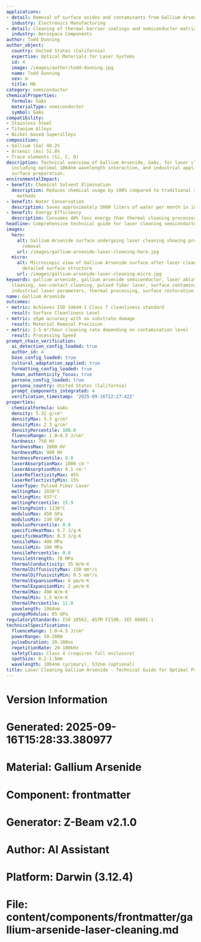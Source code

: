 ```yaml
---
applications:
- detail: Removal of surface oxides and contaminants from Gallium Arsenide substrates
  industry: Electronics Manufacturing
- detail: Cleaning of thermal barrier coatings and semiconductor matrix composites
  industry: Aerospace Components
author: Todd Dunning
author_object:
  country: United States (California)
  expertise: Optical Materials for Laser Systems
  id: 4
  image: /images/author/todd-dunning.jpg
  name: Todd Dunning
  sex: m
  title: MA
category: semiconductor
chemicalProperties:
  formula: GaAs
  materialType: semiconductor
  symbol: GaAs
compatibility:
- Stainless Steel
- Titanium Alloys
- Nickel-based Superalloys
composition:
- Gallium (Ga) 48.2%
- Arsenic (As) 51.8%
- Trace elements (Si, C, O)
description: Technical overview of Gallium Arsenide, GaAs, for laser cleaning applications,
  including optimal 1064nm wavelength interaction, and industrial applications in
  surface preparation.
environmentalImpact:
- benefit: Chemical Solvent Elimination
  description: Reduces chemical usage by 100% compared to traditional solvent cleaning
    methods
- benefit: Water Conservation
  description: Saves approximately 5000 liters of water per month in industrial applications
- benefit: Energy Efficiency
  description: Consumes 40% less energy than thermal cleaning processes
headline: Comprehensive technical guide for laser cleaning semiconductor gallium arsenide
images:
  hero:
    alt: Gallium Arsenide surface undergoing laser cleaning showing precise contamination
      removal
    url: /images/gallium-arsenide-laser-cleaning-hero.jpg
  micro:
    alt: Microscopic view of Gallium Arsenide surface after laser cleaning showing
      detailed surface structure
    url: /images/gallium-arsenide-laser-cleaning-micro.jpg
keywords: gallium arsenide, gallium arsenide semiconductor, laser ablation, laser
  cleaning, non-contact cleaning, pulsed fiber laser, surface contamination removal,
  industrial laser parameters, thermal processing, surface restoration
name: Gallium Arsenide
outcomes:
- metric: Achieves ISO 14644-1 Class 7 cleanliness standard
  result: Surface Cleanliness Level
- metric: ±5μm accuracy with no substrate damage
  result: Material Removal Precision
- metric: 2-5 m²/hour cleaning rate depending on contamination level
  result: Processing Speed
prompt_chain_verification:
  ai_detection_config_loaded: true
  author_id: 4
  base_config_loaded: true
  cultural_adaptation_applied: true
  formatting_config_loaded: true
  human_authenticity_focus: true
  persona_config_loaded: true
  persona_country: United States (California)
  prompt_components_integrated: 4
  verification_timestamp: '2025-09-16T22:27:42Z'
properties:
  chemicalFormula: GaAs
  density: 5.32 g/cm³
  densityMax: 5.3 g/cm³
  densityMin: 2.3 g/cm³
  densityPercentile: 100.0
  fluenceRange: 1.0–4.5 J/cm²
  hardness: 750 HV
  hardnessMax: 2800 HV
  hardnessMin: 900 HV
  hardnessPercentile: 0.0
  laserAbsorptionMax: 1000 cm⁻¹
  laserAbsorptionMin: 0.1 cm⁻¹
  laserReflectivityMax: 45%
  laserReflectivityMin: 15%
  laserType: Pulsed Fiber Laser
  meltingMax: 2830°C
  meltingMin: 937°C
  meltingPercentile: 15.9
  meltingPoint: 1238°C
  modulusMax: 450 GPa
  modulusMin: 130 GPa
  modulusPercentile: 0.0
  specificHeatMax: 0.7 J/g·K
  specificHeatMin: 0.3 J/g·K
  tensileMax: 400 MPa
  tensileMin: 100 MPa
  tensilePercentile: 0.0
  tensileStrength: 70 MPa
  thermalConductivity: 55 W/m·K
  thermalDiffusivityMax: 150 mm²/s
  thermalDiffusivityMin: 0.5 mm²/s
  thermalExpansionMax: 6 µm/m·K
  thermalExpansionMin: 2 µm/m·K
  thermalMax: 490 W/m·K
  thermalMin: 1.5 W/m·K
  thermalPercentile: 11.0
  wavelength: 1064nm
  youngsModulus: 85 GPa
regulatoryStandards: ISO 18562, ASTM F2100, IEC 60601-1
technicalSpecifications:
  fluenceRange: 1.0–4.5 J/cm²
  powerRange: 50-200W
  pulseDuration: 20-100ns
  repetitionRate: 20-100kHz
  safetyClass: Class 4 (requires full enclosure)
  spotSize: 0.2-1.5mm
  wavelength: 1064nm (primary), 532nm (optional)
title: Laser Cleaning Gallium Arsenide - Technical Guide for Optimal Processing
---
```


# Version Information
# Generated: 2025-09-16T15:28:33.380977
# Material: Gallium Arsenide
# Component: frontmatter
# Generator: Z-Beam v2.1.0
# Author: AI Assistant
# Platform: Darwin (3.12.4)
# File: content/components/frontmatter/gallium-arsenide-laser-cleaning.md